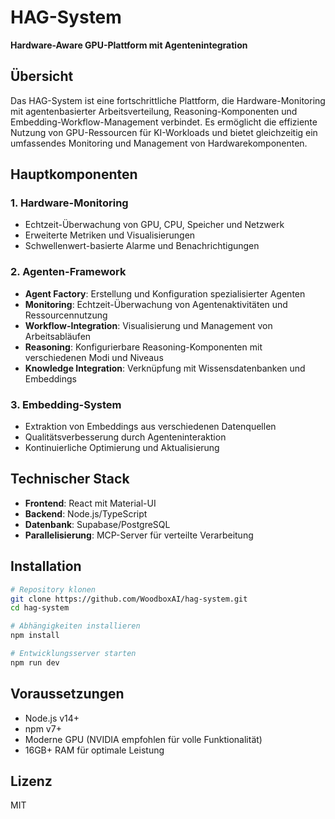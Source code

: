 # HAG-System

**Hardware-Aware GPU-Plattform mit Agentenintegration**

## Übersicht

Das HAG-System ist eine fortschrittliche Plattform, die Hardware-Monitoring mit agentenbasierter Arbeitsverteilung, Reasoning-Komponenten und Embedding-Workflow-Management verbindet. Es ermöglicht die effiziente Nutzung von GPU-Ressourcen für KI-Workloads und bietet gleichzeitig ein umfassendes Monitoring und Management von Hardwarekomponenten.

## Hauptkomponenten

### 1. Hardware-Monitoring

- Echtzeit-Überwachung von GPU, CPU, Speicher und Netzwerk
- Erweiterte Metriken und Visualisierungen
- Schwellenwert-basierte Alarme und Benachrichtigungen

### 2. Agenten-Framework

- **Agent Factory**: Erstellung und Konfiguration spezialisierter Agenten
- **Monitoring**: Echtzeit-Überwachung von Agentenaktivitäten und Ressourcennutzung
- **Workflow-Integration**: Visualisierung und Management von Arbeitsabläufen
- **Reasoning**: Konfigurierbare Reasoning-Komponenten mit verschiedenen Modi und Niveaus
- **Knowledge Integration**: Verknüpfung mit Wissensdatenbanken und Embeddings

### 3. Embedding-System

- Extraktion von Embeddings aus verschiedenen Datenquellen
- Qualitätsverbesserung durch Agenteninteraktion
- Kontinuierliche Optimierung und Aktualisierung

## Technischer Stack

- **Frontend**: React mit Material-UI
- **Backend**: Node.js/TypeScript
- **Datenbank**: Supabase/PostgreSQL
- **Parallelisierung**: MCP-Server für verteilte Verarbeitung

## Installation

```bash
# Repository klonen
git clone https://github.com/WoodboxAI/hag-system.git
cd hag-system

# Abhängigkeiten installieren
npm install

# Entwicklungsserver starten
npm run dev
```

## Voraussetzungen

- Node.js v14+
- npm v7+
- Moderne GPU (NVIDIA empfohlen für volle Funktionalität)
- 16GB+ RAM für optimale Leistung

## Lizenz

MIT
